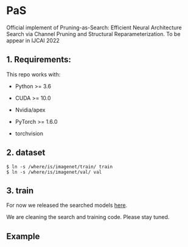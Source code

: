 # PaS

Official implement of Pruning-as-Search: Efficient Neural Architecture Search via Channel Pruning and Structural Reparameterization. To be appear in IJCAI 2022

## 1. Requirements:
This repo works with:

* Python >= 3.6

* CUDA >= 10.0 

* Nvidia/apex

* PyTorch >= 1.6.0 

* torchvision

## 2. dataset 
```
$ ln -s /where/is/imagenet/train/ train
$ ln -s /where/is/imagenet/val/ val
```

## 3. train

For now we released the searched models [here](https://drive.google.com/drive/folders/1rOAN9SLQwMlVBq48xxMVEeRcUa4bm-mi?usp=sharing). 

We are cleaning the search and training code. Please stay tuned. 

## Example


